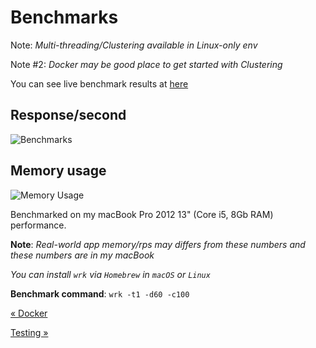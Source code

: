 # Benchmarks

Note: _Multi-threading/Clustering available in Linux-only env_

Note #2: _Docker may be good place to get started with Clustering_

You can see live benchmark results at [here](https://github.com/the-benchmarker/web-frameworks#results)

## Response/second

![Benchmarks](https://github.com/dalisoft/nanoexpress/raw/master/.github/images/benchmark.png)

## Memory usage

![Memory Usage](https://github.com/dalisoft/nanoexpress/raw/master/.github/images/memory.png)

Benchmarked on my macBook Pro 2012 13" (Core i5, 8Gb RAM) performance.

**Note**: _Real-world app memory/rps may differs from these numbers and these numbers are in my macBook_

_You can install `wrk` via `Homebrew` in `macOS` or `Linux`_

**Benchmark command**: `wrk -t1 -d60 -c100`

[&laquo; Docker](./docker.md)

[Testing &raquo;](./testing.md)
